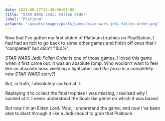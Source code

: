 ```yaml
---
date: 2024-08-27T23:30:00+01:00
title: "STAR WARS Jedi: Fallen Order"
label: "Platinum"
artwork: "/assets/images/posts/games/star-wars-jedi-fallen-order.png"
---
```


Now that I've gotten my first clutch of Platinum trophies on PlayStation, I had had an itch to go back to some other games and finish off ones that I "completed" but didn't "100%". 

*STAR WARS Jedi: Fallen Order* is one of those games. I loved this game when it first came out. It was an absolute romp. Who wouldn't want to feel like an absolute boss wielding a lightsaber and *the force* in a completely new *STAR WARS* story?! 

But, in truth, I absolutely *sucked* at it.

Replaying it to collect the final trophies I was missing, I realised *why* I sucked at it. I never understood the Soulslike genre on which it was based. 

But now I'm an Elden Lord. *Now*, I understand the game; and now I've been able to blast through it like a Jedi should to grab that Platinum. 